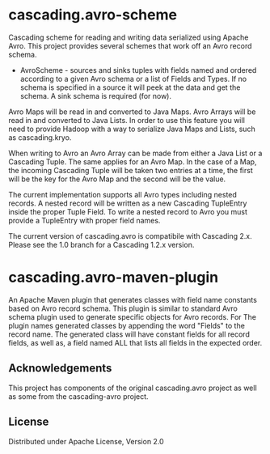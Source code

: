 # cascading.avro-scheme

Cascading scheme for reading and writing data serialized using Apache Avro. This project provides several
schemes that work off an Avro record schema.

- AvroScheme - sources and sinks tuples with fields named and ordered according to a given Avro schema or a list of Fields and Types. If no schema is specified in a source it will peek at the data and get the schema. A sink schema is required (for now). 

Avro Maps will be read in and converted to Java Maps. Avro Arrays will be read in and converted to Java Lists. In order to use this feature you will need to provide Hadoop with a way to serialize Java Maps and Lists, such as cascading.kryo. 

When writing to Avro an Avro Array can be made from either a Java List or a Cascading Tuple. The same applies for an Avro Map. In the case of a Map, the incoming Cascading Tuple will be taken two entries at a time, the first will be the key for the Avro Map and the second will be the value. 

The current implementation supports all Avro types including nested records. A nested record will be written as a new Cascading TupleEntry inside the proper Tuple Field. To write a nested record to Avro you must provide a TupleEntry with proper field names. 

The current version of cascading.avro is compatibile with Cascading 2.x. Please see the 1.0 branch for a Cascading 1.2.x version. 

# cascading.avro-maven-plugin

An Apache Maven plugin that generates classes with field name constants based on Avro record schema. This plugin
is similar to standard Avro schema plugin used to generate specific objects for Avro records. For The plugin names
generated classes by appending the word "Fields" to the record name. The generated class will have constant fields
for all record fields, as well as, a field named ALL that lists all fields in the expected order.

## Acknowledgements
This project has components of the original cascading.avro project as well as some from the cascading-avro project. 

## License

Distributed under Apache License, Version 2.0
